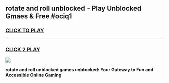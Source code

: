 
## rotate and roll unblocked - Play Unblocked Gmaes & Free #ociq1
<h3>
<a href="https://news.freeplayer.one?title=rotate_and_roll_unblocked&ref=26F">CLICK TO PLAY</a></h3>
<hr>

<h3>
<a href="https://news.freeplayer.one?title=rotate_and_roll_unblocked&ref=26F">CLICK 2 PLAY</a>
  
</h3>

<a href="https://news.freeplayer.one?title=rotate_and_roll_unblocked&ref=26F/"><img src="https://clearcache.store/games.png"></a>


**rotate and roll unblocked games unblocked: Your Gateway to Fun and Accessible Online Gaming**
